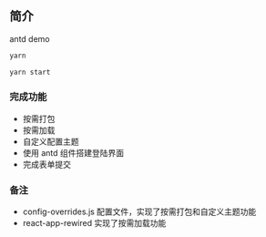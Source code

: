 ## 简介

antd demo

```sh
yarn

yarn start
```

### 完成功能

- 按需打包
- 按需加载
- 自定义配置主题
- 使用 antd 组件搭建登陆界面
- 完成表单提交

### 备注

- config-overrides.js 配置文件，实现了按需打包和自定义主题功能
- react-app-rewired 实现了按需加载功能
